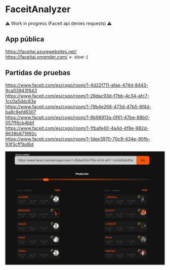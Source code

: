# FaceitAnalyzer

⚠️ Work in progress (Faceit api denies requests) ⚠️

## App pública

https://faceitai.azurewebsites.net/ <br />
https://faceitai.onrender.com/ <- slow :(

## Partidas de pruebas
https://www.faceit.com/es/csgo/room/1-4d22f711-afae-474d-8443-9ca03943f843 <br />
https://www.faceit.com/es/csgo/room/1-26dac93d-f7bb-4c34-afc7-1cc0a5ddc83e <br />
https://www.faceit.com/es/csgo/room/1-79b4e268-473d-47b5-8f4d-ba8c8efd8307 <br />
https://www.faceit.com/es/csgo/room/1-8b98913a-0f61-47be-88b0-057ff6cb4bbf <br />
https://www.faceit.com/es/csgo/room/1-1fbafe40-4a4d-4f9e-982d-8638b871992c <br />
https://www.faceit.com/es/csgo/room/1-1dee3970-70c9-434e-90fb-93f3cff1bd8d <br />

![preview](https://github.com/mrubio7/FaceitAnalyzer/blob/main/preview.jpeg?raw=true)
